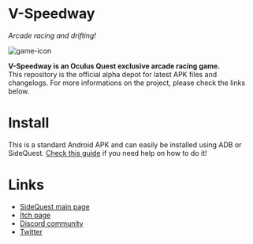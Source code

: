 # V-Speedway
*Arcade racing and drifting!*

![game-icon](http://commuter.games/wp-content/uploads/2021/02/Header-Generic.jpg)  

**V-Speedway is an Oculus Quest exclusive arcade racing game.**  
This repository is the official alpha depot for latest APK files and changelogs. For more informations on the project, please check the links below.

# Install
This is a standard Android APK and can easily be installed using ADB or SideQuest. [Check this guide](https://skarredghost.com/2019/06/19/how-to-install-uninstall-unapproved-apps-oculus-quest-sidequest/) if you need help on how to do it!

# Links
- [SideQuest main page](https://sidequestvr.com/app/458/v-speedway)  
- [Itch page](https://danjelricci.itch.io/v-speedway)  
- [Discord community](http://discord.gg/cHtPANW) 
- [Twitter](https://twitter.com/commutergames)  
